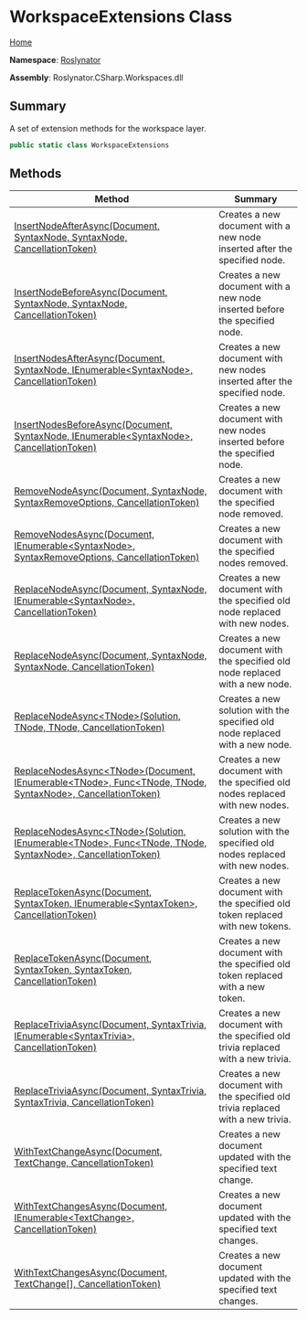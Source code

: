 # WorkspaceExtensions Class

[Home](../../README.md)

**Namespace**: [Roslynator](../README.md)

**Assembly**: Roslynator\.CSharp\.Workspaces\.dll

## Summary

A set of extension methods for the workspace layer\.

```csharp
public static class WorkspaceExtensions
```

## Methods

| Method | Summary |
| ------ | ------- |
| [InsertNodeAfterAsync(Document, SyntaxNode, SyntaxNode, CancellationToken)](InsertNodeAfterAsync/README.md) | Creates a new document with a new node inserted after the specified node\. |
| [InsertNodeBeforeAsync(Document, SyntaxNode, SyntaxNode, CancellationToken)](InsertNodeBeforeAsync/README.md) | Creates a new document with a new node inserted before the specified node\. |
| [InsertNodesAfterAsync(Document, SyntaxNode, IEnumerable\<SyntaxNode>, CancellationToken)](InsertNodesAfterAsync/README.md) | Creates a new document with new nodes inserted after the specified node\. |
| [InsertNodesBeforeAsync(Document, SyntaxNode, IEnumerable\<SyntaxNode>, CancellationToken)](InsertNodesBeforeAsync/README.md) | Creates a new document with new nodes inserted before the specified node\. |
| [RemoveNodeAsync(Document, SyntaxNode, SyntaxRemoveOptions, CancellationToken)](RemoveNodeAsync/README.md) | Creates a new document with the specified node removed\. |
| [RemoveNodesAsync(Document, IEnumerable\<SyntaxNode>, SyntaxRemoveOptions, CancellationToken)](RemoveNodesAsync/README.md) | Creates a new document with the specified nodes removed\. |
| [ReplaceNodeAsync(Document, SyntaxNode, IEnumerable\<SyntaxNode>, CancellationToken)](ReplaceNodeAsync/README.md#Roslynator_WorkspaceExtensions_ReplaceNodeAsync_Microsoft_CodeAnalysis_Document_Microsoft_CodeAnalysis_SyntaxNode_System_Collections_Generic_IEnumerable_Microsoft_CodeAnalysis_SyntaxNode__System_Threading_CancellationToken_) | Creates a new document with the specified old node replaced with new nodes\. |
| [ReplaceNodeAsync(Document, SyntaxNode, SyntaxNode, CancellationToken)](ReplaceNodeAsync/README.md#Roslynator_WorkspaceExtensions_ReplaceNodeAsync_Microsoft_CodeAnalysis_Document_Microsoft_CodeAnalysis_SyntaxNode_Microsoft_CodeAnalysis_SyntaxNode_System_Threading_CancellationToken_) | Creates a new document with the specified old node replaced with a new node\. |
| [ReplaceNodeAsync\<TNode>(Solution, TNode, TNode, CancellationToken)](ReplaceNodeAsync-1/README.md#Roslynator_WorkspaceExtensions_ReplaceNodeAsync__1_Microsoft_CodeAnalysis_Solution___0___0_System_Threading_CancellationToken_) | Creates a new solution with the specified old node replaced with a new node\. |
| [ReplaceNodesAsync\<TNode>(Document, IEnumerable\<TNode>, Func\<TNode, TNode, SyntaxNode>, CancellationToken)](ReplaceNodesAsync-1/README.md#Roslynator_WorkspaceExtensions_ReplaceNodesAsync__1_Microsoft_CodeAnalysis_Document_System_Collections_Generic_IEnumerable___0__System_Func___0___0_Microsoft_CodeAnalysis_SyntaxNode__System_Threading_CancellationToken_) | Creates a new document with the specified old nodes replaced with new nodes\. |
| [ReplaceNodesAsync\<TNode>(Solution, IEnumerable\<TNode>, Func\<TNode, TNode, SyntaxNode>, CancellationToken)](ReplaceNodesAsync-1/README.md#Roslynator_WorkspaceExtensions_ReplaceNodesAsync__1_Microsoft_CodeAnalysis_Solution_System_Collections_Generic_IEnumerable___0__System_Func___0___0_Microsoft_CodeAnalysis_SyntaxNode__System_Threading_CancellationToken_) | Creates a new solution with the specified old nodes replaced with new nodes\. |
| [ReplaceTokenAsync(Document, SyntaxToken, IEnumerable\<SyntaxToken>, CancellationToken)](ReplaceTokenAsync/README.md#Roslynator_WorkspaceExtensions_ReplaceTokenAsync_Microsoft_CodeAnalysis_Document_Microsoft_CodeAnalysis_SyntaxToken_System_Collections_Generic_IEnumerable_Microsoft_CodeAnalysis_SyntaxToken__System_Threading_CancellationToken_) | Creates a new document with the specified old token replaced with new tokens\. |
| [ReplaceTokenAsync(Document, SyntaxToken, SyntaxToken, CancellationToken)](ReplaceTokenAsync/README.md#Roslynator_WorkspaceExtensions_ReplaceTokenAsync_Microsoft_CodeAnalysis_Document_Microsoft_CodeAnalysis_SyntaxToken_Microsoft_CodeAnalysis_SyntaxToken_System_Threading_CancellationToken_) | Creates a new document with the specified old token replaced with a new token\. |
| [ReplaceTriviaAsync(Document, SyntaxTrivia, IEnumerable\<SyntaxTrivia>, CancellationToken)](ReplaceTriviaAsync/README.md#Roslynator_WorkspaceExtensions_ReplaceTriviaAsync_Microsoft_CodeAnalysis_Document_Microsoft_CodeAnalysis_SyntaxTrivia_System_Collections_Generic_IEnumerable_Microsoft_CodeAnalysis_SyntaxTrivia__System_Threading_CancellationToken_) | Creates a new document with the specified old trivia replaced with a new trivia\. |
| [ReplaceTriviaAsync(Document, SyntaxTrivia, SyntaxTrivia, CancellationToken)](ReplaceTriviaAsync/README.md#Roslynator_WorkspaceExtensions_ReplaceTriviaAsync_Microsoft_CodeAnalysis_Document_Microsoft_CodeAnalysis_SyntaxTrivia_Microsoft_CodeAnalysis_SyntaxTrivia_System_Threading_CancellationToken_) | Creates a new document with the specified old trivia replaced with a new trivia\. |
| [WithTextChangeAsync(Document, TextChange, CancellationToken)](WithTextChangeAsync/README.md) | Creates a new document updated with the specified text change\. |
| [WithTextChangesAsync(Document, IEnumerable\<TextChange>, CancellationToken)](WithTextChangesAsync/README.md#Roslynator_WorkspaceExtensions_WithTextChangesAsync_Microsoft_CodeAnalysis_Document_System_Collections_Generic_IEnumerable_Microsoft_CodeAnalysis_Text_TextChange__System_Threading_CancellationToken_) | Creates a new document updated with the specified text changes\. |
| [WithTextChangesAsync(Document, TextChange\[\], CancellationToken)](WithTextChangesAsync/README.md#Roslynator_WorkspaceExtensions_WithTextChangesAsync_Microsoft_CodeAnalysis_Document_Microsoft_CodeAnalysis_Text_TextChange___System_Threading_CancellationToken_) | Creates a new document updated with the specified text changes\. |


